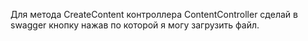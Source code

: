 ﻿Для метода CreateContent контроллера ContentController сделай в swagger кнопку нажав по которой я могу загрузить файл. 
